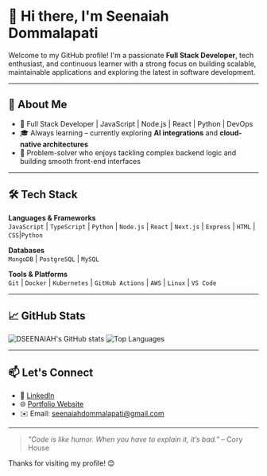 # 👋 Hi there, I'm Seenaiah Dommalapati

Welcome to my GitHub profile! I'm a passionate **Full Stack Developer**, tech enthusiast, and continuous learner with a strong focus on building scalable, maintainable applications and exploring the latest in software development.

---

## 🚀 About Me

- 💼 Full Stack Developer | JavaScript | Node.js | React | Python | DevOps
- 🎓 Always learning – currently exploring **AI integrations** and **cloud-native architectures**
- 🔧 Problem-solver who enjoys tackling complex backend logic and building smooth front-end interfaces


---

## 🛠️ Tech Stack

**Languages & Frameworks**  
`JavaScript` | `TypeScript` | `Python` | `Node.js` | `React` | `Next.js` | `Express` | `HTML` | `CSS`|`Python`

**Databases**  
`MongoDB` | `PostgreSQL` | `MySQL`

**Tools & Platforms**  
`Git` | `Docker` | `Kubernetes` | `GitHub Actions` | `AWS` | `Linux` | `VS Code`

---

## 📈 GitHub Stats

![DSEENAIAH's GitHub stats](https://github-readme-stats.vercel.app/api?username=DSEENAIAH&show_icons=true&theme=radical)
![Top Languages](https://github-readme-stats.vercel.app/api/top-langs/?username=DSEENAIAH&layout=compact&theme=radical)

---

## 📫 Let's Connect

- 💼 [LinkedIn]((https://www.linkedin.com/in/seenaiah-dommalapati-23b86b268/))
- 🌐 [Portfolio Website](https://seenaiah.vercel.app/)
- ✉️ Email: seenaiahdommalapati@gmail.com

---


> *"Code is like humor. When you have to explain it, it’s bad."* – Cory House

Thanks for visiting my profile! 😊
